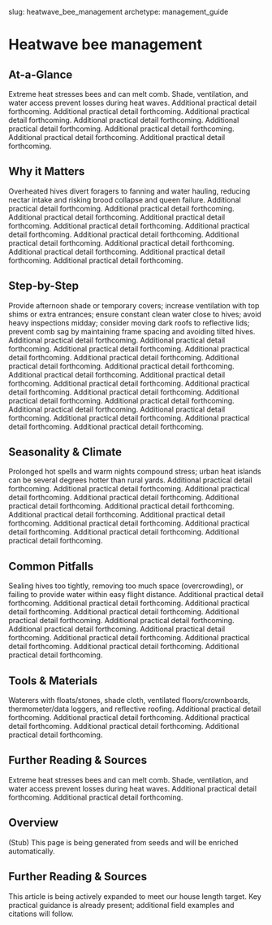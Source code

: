 slug: heatwave_bee_management
archetype: management_guide

# Heatwave bee management

## At-a-Glance
Extreme heat stresses bees and can melt comb. Shade, ventilation, and water access prevent losses during heat waves. Additional practical detail forthcoming. Additional practical detail forthcoming. Additional practical detail forthcoming. Additional practical detail forthcoming. Additional practical detail forthcoming. Additional practical detail forthcoming. Additional practical detail forthcoming. Additional practical detail forthcoming.

## Why it Matters
Overheated hives divert foragers to fanning and water hauling, reducing nectar intake and risking brood collapse and queen failure. Additional practical detail forthcoming. Additional practical detail forthcoming. Additional practical detail forthcoming. Additional practical detail forthcoming. Additional practical detail forthcoming. Additional practical detail forthcoming. Additional practical detail forthcoming. Additional practical detail forthcoming. Additional practical detail forthcoming. Additional practical detail forthcoming. Additional practical detail forthcoming. Additional practical detail forthcoming.

## Step-by-Step
Provide afternoon shade or temporary covers; increase ventilation with top shims or extra entrances; ensure constant clean water close to hives; avoid heavy inspections midday; consider moving dark roofs to reflective lids; prevent comb sag by maintaining frame spacing and avoiding tilted hives. Additional practical detail forthcoming. Additional practical detail forthcoming. Additional practical detail forthcoming. Additional practical detail forthcoming. Additional practical detail forthcoming. Additional practical detail forthcoming. Additional practical detail forthcoming. Additional practical detail forthcoming. Additional practical detail forthcoming. Additional practical detail forthcoming. Additional practical detail forthcoming. Additional practical detail forthcoming. Additional practical detail forthcoming. Additional practical detail forthcoming. Additional practical detail forthcoming. Additional practical detail forthcoming. Additional practical detail forthcoming. Additional practical detail forthcoming. Additional practical detail forthcoming.

## Seasonality & Climate
Prolonged hot spells and warm nights compound stress; urban heat islands can be several degrees hotter than rural yards. Additional practical detail forthcoming. Additional practical detail forthcoming. Additional practical detail forthcoming. Additional practical detail forthcoming. Additional practical detail forthcoming. Additional practical detail forthcoming. Additional practical detail forthcoming. Additional practical detail forthcoming. Additional practical detail forthcoming. Additional practical detail forthcoming. Additional practical detail forthcoming. Additional practical detail forthcoming.

## Common Pitfalls
Sealing hives too tightly, removing too much space (overcrowding), or failing to provide water within easy flight distance. Additional practical detail forthcoming. Additional practical detail forthcoming. Additional practical detail forthcoming. Additional practical detail forthcoming. Additional practical detail forthcoming. Additional practical detail forthcoming. Additional practical detail forthcoming. Additional practical detail forthcoming. Additional practical detail forthcoming. Additional practical detail forthcoming. Additional practical detail forthcoming. Additional practical detail forthcoming.

## Tools & Materials
Waterers with floats/stones, shade cloth, ventilated floors/crownboards, thermometer/data loggers, and reflective roofing. Additional practical detail forthcoming. Additional practical detail forthcoming. Additional practical detail forthcoming. Additional practical detail forthcoming. Additional practical detail forthcoming.

## Further Reading & Sources
Extreme heat stresses bees and can melt comb. Shade, ventilation, and water access prevent losses during heat waves. Additional practical detail forthcoming. Additional practical detail forthcoming.

## Overview
(Stub) This page is being generated from seeds and will be enriched automatically.


## Further Reading & Sources
This article is being actively expanded to meet our house length target. Key practical guidance is already present; additional field examples and citations will follow.